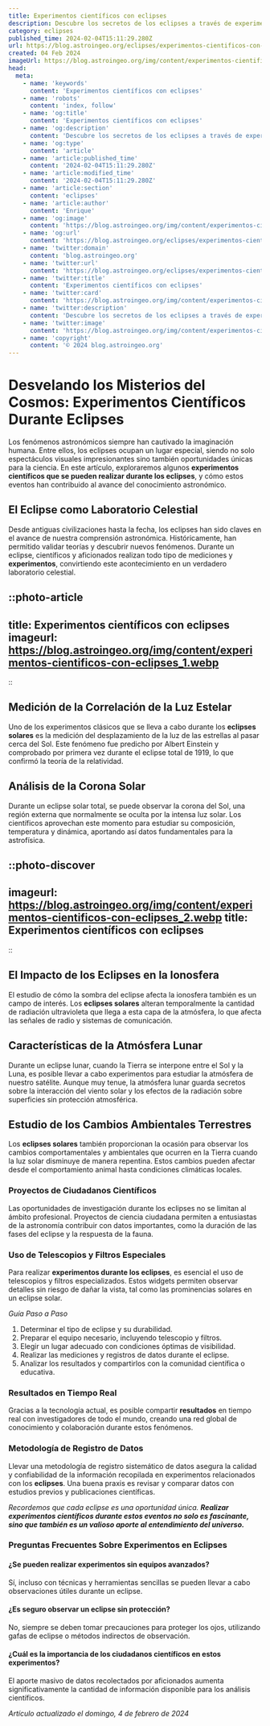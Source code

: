 ```yaml
---
title: Experimentos científicos con eclipses
description: Descubre los secretos de los eclipses a través de experimentos científicos fascinantes. Aprende y explora los fenómenos astronómicos con nosotros.
category: eclipses
published_time: 2024-02-04T15:11:29.280Z
url: https://blog.astroingeo.org/eclipses/experimentos-cientificos-con-eclipses
created: 04 Feb 2024
imageUrl: https://blog.astroingeo.org/img/content/experimentos-cientificos-con-eclipses_1.webp
head:
  meta:
    - name: 'keywords'
      content: 'Experimentos científicos con eclipses'
    - name: 'robots'
      content: 'index, follow'
    - name: 'og:title'
      content: 'Experimentos científicos con eclipses'
    - name: 'og:description'
      content: 'Descubre los secretos de los eclipses a través de experimentos científicos fascinantes. Aprende y explora los fenómenos astronómicos con nosotros.'
    - name: 'og:type'
      content: 'article'
    - name: 'article:published_time'
      content: '2024-02-04T15:11:29.280Z'
    - name: 'article:modified_time'
      content: '2024-02-04T15:11:29.280Z'
    - name: 'article:section'
      content: 'eclipses'
    - name: 'article:author'
      content: 'Enrique'
    - name: 'og:image'
      content: 'https://blog.astroingeo.org/img/content/experimentos-cientificos-con-eclipses_1.webp'
    - name: 'og:url'
      content: 'https://blog.astroingeo.org/eclipses/experimentos-cientificos-con-eclipses'
    - name: 'twitter:domain'
      content: 'blog.astroingeo.org'
    - name: 'twitter:url'
      content: 'https://blog.astroingeo.org/eclipses/experimentos-cientificos-con-eclipses'
    - name: 'twitter:title'
      content: 'Experimentos científicos con eclipses'
    - name: 'twitter:card'
      content: 'https://blog.astroingeo.org/img/content/experimentos-cientificos-con-eclipses_1.webp'
    - name: 'twitter:description'
      content: 'Descubre los secretos de los eclipses a través de experimentos científicos fascinantes. Aprende y explora los fenómenos astronómicos con nosotros.'
    - name: 'twitter:image'
      content: 'https://blog.astroingeo.org/img/content/experimentos-cientificos-con-eclipses_1.webp'
    - name: 'copyright'
      content: '© 2024 blog.astroingeo.org'
---
```

# Desvelando los Misterios del Cosmos: Experimentos Científicos Durante Eclipses

Los fenómenos astronómicos siempre han cautivado la imaginación humana. Entre ellos, los eclipses ocupan un lugar especial, siendo no solo espectáculos visuales impresionantes sino también oportunidades únicas para la ciencia. En este artículo, exploraremos algunos **experimentos científicos que se pueden realizar durante los eclipses**, y cómo estos eventos han contribuido al avance del conocimiento astronómico.

## El Eclipse como Laboratorio Celestial

Desde antiguas civilizaciones hasta la fecha, los eclipses han sido claves en el avance de nuestra comprensión astronómica. Históricamente, han permitido validar teorías y descubrir nuevos fenómenos. Durante un eclipse, científicos y aficionados realizan todo tipo de mediciones y **experimentos**, convirtiendo este acontecimiento en un verdadero laboratorio celestial.


::photo-article
---
title: Experimentos científicos con eclipses
imageurl: https://blog.astroingeo.org/img/content/experimentos-cientificos-con-eclipses_1.webp
---
::


## Medición de la Correlación de la Luz Estelar

Uno de los experimentos clásicos que se lleva a cabo durante los **eclipses solares** es la medición del desplazamiento de la luz de las estrellas al pasar cerca del Sol. Este fenómeno fue predicho por Albert Einstein y comprobado por primera vez durante el eclipse total de 1919, lo que confirmó la teoría de la relatividad.

## Análisis de la Corona Solar

Durante un eclipse solar total, se puede observar la corona del Sol, una región externa que normalmente se oculta por la intensa luz solar. Los científicos aprovechan este momento para estudiar su composición, temperatura y dinámica, aportando así datos fundamentales para la astrofísica.


::photo-discover
---
imageurl: https://blog.astroingeo.org/img/content/experimentos-cientificos-con-eclipses_2.webp
title: Experimentos científicos con eclipses
---
::


## El Impacto de los Eclipses en la Ionosfera

El estudio de cómo la sombra del eclipse afecta la ionosfera también es un campo de interés. Los **eclipses solares** alteran temporalmente la cantidad de radiación ultravioleta que llega a esta capa de la atmósfera, lo que afecta las señales de radio y sistemas de comunicación.

## Características de la Atmósfera Lunar

Durante un eclipse lunar, cuando la Tierra se interpone entre el Sol y la Luna, es posible llevar a cabo experimentos para estudiar la atmósfera de nuestro satélite. Aunque muy tenue, la atmósfera lunar guarda secretos sobre la interacción del viento solar y los efectos de la radiación sobre superficies sin protección atmosférica.

## Estudio de los Cambios Ambientales Terrestres

Los **eclipses solares** también proporcionan la ocasión para observar los cambios comportamentales y ambientales que ocurren en la Tierra cuando la luz solar disminuye de manera repentina. Estos cambios pueden afectar desde el comportamiento animal hasta condiciones climáticas locales.

### Proyectos de Ciudadanos Científicos

Las oportunidades de investigación durante los eclipses no se limitan al ámbito profesional. Proyectos de ciencia ciudadana permiten a entusiastas de la astronomía contribuir con datos importantes, como la duración de las fases del eclipse y la respuesta de la fauna.

### Uso de Telescopios y Filtros Especiales

Para realizar **experimentos durante los eclipses**, es esencial el uso de telescopios y filtros especializados. Estos widgets permiten observar detalles sin riesgo de dañar la vista, tal como las prominencias solares en un eclipse solar.

*Guía Paso a Paso*
1. Determinar el tipo de eclipse y su durabilidad.
2. Preparar el equipo necesario, incluyendo telescopio y filtros.
3. Elegir un lugar adecuado con condiciones óptimas de visibilidad.
4. Realizar las mediciones y registros de datos durante el eclipse.
5. Analizar los resultados y compartirlos con la comunidad científica o educativa.

### Resultados en Tiempo Real

Gracias a la tecnología actual, es posible compartir **resultados** en tiempo real con investigadores de todo el mundo, creando una red global de conocimiento y colaboración durante estos fenómenos.

### Metodología de Registro de Datos

Llevar una metodología de registro sistemático de datos asegura la calidad y confiabilidad de la información recopilada en experimentos relacionados con los **eclipses**. Una buena praxis es revisar y comparar datos con estudios previos y publicaciones científicas.

*Recordemos que cada eclipse es una oportunidad única.* ***Realizar experimentos científicos durante estos eventos no solo es fascinante, sino que también es un valioso aporte al entendimiento del universo.***

### Preguntas Frecuentes Sobre Experimentos en Eclipses

#### ¿Se pueden realizar experimentos sin equipos avanzados?
Sí, incluso con técnicas y herramientas sencillas se pueden llevar a cabo observaciones útiles durante un eclipse.

#### ¿Es seguro observar un eclipse sin protección?
No, siempre se deben tomar precauciones para proteger los ojos, utilizando gafas de eclipse o métodos indirectos de observación.

#### ¿Cuál es la importancia de los ciudadanos científicos en estos experimentos?
El aporte masivo de datos recolectados por aficionados aumenta significativamente la cantidad de información disponible para los análisis científicos.

_Artículo actualizado el domingo, 4 de febrero de 2024_
